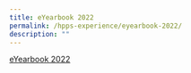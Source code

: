 ```yaml
---
title: eYearbook 2022
permalink: /hpps-experience/eyearbook-2022/
description: ""
---
```


[eYearbook 2022](https://fliphtml5.com/read/obrr/phcl/index.html)